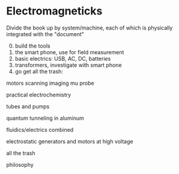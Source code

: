 # Electromagneticks

Divide the book up by system/machine, each of which is physically integrated with the "document"

0. build the tools 
1. the smart phone, use for field measurement 
2. basic electrics: USB, AC, DC, batteries
3. transformers, investigate with smart phone
4. go get all the trash: 


motors
scanning imaging
mu probe

practical electrochemistry

tubes and pumps

quantum tunneling in aluminum

fluidics/electrics combined

electrostatic generators and motors at high voltage

all the trash

philosophy
  